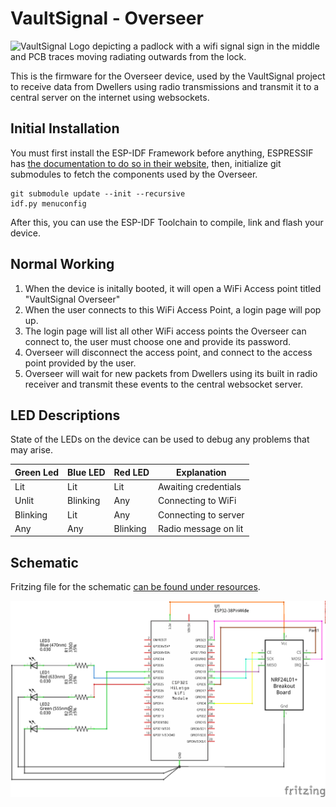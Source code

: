 # VaultSignal - Overseer

![VaultSignal Logo depicting a padlock with a wifi signal sign in the middle and PCB traces moving radiating outwards from the lock.](resources/noun-secure-connection-4316643.svg|width=50)

This is the firmware for the Overseer device, used by the VaultSignal project to receive data from Dwellers using
radio transmissions and transmit it to a central server on the internet using websockets.

## Initial Installation

You must first install the ESP-IDF Framework before anything, ESPRESSIF has
[the documentation to do so in their website](https://docs.espressif.com/projects/esp-idf/en/v4.4/esp32/get-started/index.html#installation-step-by-step),
then, initialize git submodules to fetch the components used by the Overseer.

```
git submodule update --init --recursive
idf.py menuconfig
```

After this, you can use the ESP-IDF Toolchain to compile, link and flash your device.

## Normal Working

1. When the device is initally booted, it will open a WiFi Access point titled "VaultSignal Overseer"
2. When the user connects to this WiFi Access Point, a login page will pop up.
3. The login page will list all other WiFi access points the Overseer can connect to, the user must choose one and provide its password.
4. Overseer will disconnect the access point, and connect
   to the access point provided by the user.
5. Overseer will wait for new packets from Dwellers using
   its built in radio receiver and transmit these events to
   the central websocket server.

## LED Descriptions

State of the LEDs on the device can be used to debug
any problems that may arise.

| Green Led | Blue LED | Red LED  | Explanation          |
| --------- | -------- | -------- | -------------------- |
| Lit       | Lit      | Lit      | Awaiting credentials |
| Unlit     | Blinking | Any      | Connecting to WiFi   |
| Blinking  | Lit      | Any      | Connecting to server |
| Any       | Any      | Blinking | Radio message on lit |

## Schematic

Fritzing file for the schematic [can be found under resources](resources/Overseer%20Schematic.fzz).

![Schematic for the Overseer showing each component and their connections.](resources/Overseer%20Schematic_schem.png)
